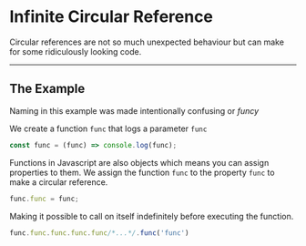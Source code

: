 # Infinite Circular Reference

Circular references are not so much unexpected behaviour but can make for some ridiculously looking code.  

---

## The Example
Naming in this example was made intentionally confusing or _funcy_

We create a function `func` that logs a parameter `func`
```js
const func = (func) => console.log(func);
```

Functions in Javascript are also objects which means you can assign properties to them.
We assign the function `func` to the property `func` to make a circular reference.

```js
func.func = func;
```

Making it possible to call on itself indefinitely before executing the function.
```js
func.func.func.func.func/*...*/.func('func')
```
